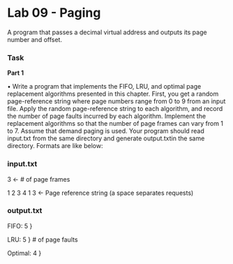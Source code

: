 # Lab 09 - Paging

A program that passes a decimal virtual address and outputs its page number and offset.

### Task

**Part 1**

• Write a program that implements the FIFO, LRU, and optimal page replacement algorithms presented in this chapter. First, you get a random page-reference string where page numbers range from 0 to 9 from an input file. Apply the random page-reference string to each algorithm, and record the number of page faults incurred by each algorithm. Implement the replacement algorithms so that the number of page frames can vary from 1 to 7. Assume that demand paging is used. Your program should read input.txt from the same directory and generate output.txtin the same directory. Formats are like below:

### input.txt
3               <- # of page frames

1 2 3 4 1 3     <- Page reference string (a space separates requests)

### output.txt
FIFO: 5         }

LRU: 5          } # of page faults

Optimal: 4      }

